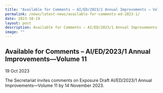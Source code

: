```yaml
---
title: "Available for Comments – AI/ED/2023/1 Annual Improvements – Volume 11"
permalink: /news/latest-news/available-for-comments-ed-2023-1/
date: 2023-10-19
layout: post
description: Available for Comments – AI/ED/2023/1 Annual Improvements—Volume 11
image: ""
---
```

Available for Comments – AI/ED/2023/1 Annual Improvements—Volume 11
--------------------------------


19 Oct 2023

The Secretariat invites comments on Exposure Draft AI/ED/2023/1 Annual Improvements—Volume 11 by 14 November 2023.
